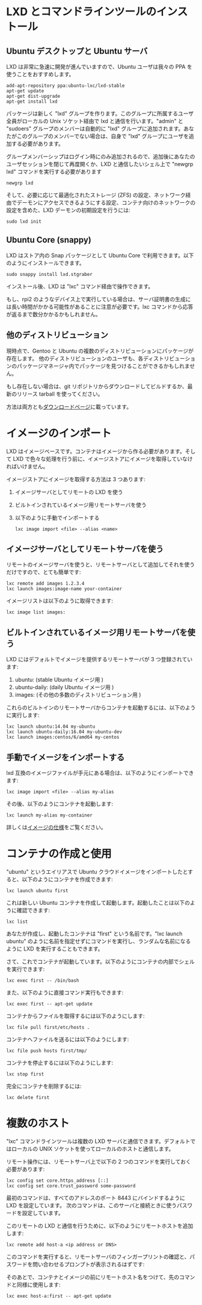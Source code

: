 # LXD とコマンドラインツールのインストール <!-- Installing LXD and the command line tool -->
## Ubuntu デスクトップと Ubuntu サーバ
<!--
As LXD evolves quite rapidly, we recommend Ubuntu users use our PPA:
-->
LXD は非常に急速に開発が進んでいますので、Ubuntu ユーザは我々の PPA を使うことをおすすめします。

    add-apt-repository ppa:ubuntu-lxc/lxd-stable
    apt-get update
    apt-get dist-upgrade
    apt-get install lxd

<!--
The package creates a new "lxd" group which contains all users allowed to talk to  
lxd over the local unix socket. All members of the "admin" and "sudoers" groups are automatically added.  
If your user isn't a member of one of these groups, you'll need to manually add your user to the "lxd" group.
-->
パッケージは新しく "lxd" グループを作ります。このグループに所属するユーザ全員がローカルの Unix ソケット経由で lxd と通信を行います。"admin" と "sudoers" グループのメンバーは自動的に "lxd" グループに追加されます。あなたがこのグループのメンバーでない場合は、自身で "lxd" グループにユーザを追加する必要があります。

<!--
Because group membership is only applied at login, you then either need to close  
and re-open your user session or use the "newgrp lxd" command in the shell you're going to interact with lxd from.
-->
グループメンバーシップはログイン時にのみ追加されるので、追加後にあなたのユーザセッションを閉じて再度開くか、LXD と通信したいシェル上で "newgrp lxd" コマンドを実行する必要があります

    newgrp lxd

<!--
Then to do the initial configuration of the LXD daemon, including, if you want to, setting up optimized storage (ZFS),  
making the deamon visible on the network and configuring networking for the containers:
-->
そして、必要に応じて最適化されたストレージ (ZFS) の設定、ネットワーク経由でデーモンにアクセスできるようにする設定、コンテナ向けのネットワークの設定を含めた、LXD デーモンの初期設定を行うには:

    sudo lxd init

## Ubuntu Core (snappy)
<!--
LXD is available for Ubuntu Core as a Snap package in the store.  
You can install it with:
-->
LXD はストア内の Snap パッケージとして Ubuntu Core で利用できます。以下のようにインストールできます。

    sudo snappy install lxd.stgraber

<!--
After that, LXD can be interacted with through the "lxc" command.
-->
インストール後、LXD は "lxc" コマンド経由で操作できます。

<!--
It should be noted that the server certificate generation can take a long time if you're working on a device like  
the rpi2 so it might be a few minutes before LXD will respond to the lxc command.
-->
もし、rpi2 のようなデバイス上で実行している場合は、サーバ証明書の生成には長い時間がかかる可能性があることに注意が必要です。lxc コマンドから応答が返るまで数分かかるかもしれません。

## 他のディストリビューション <!-- Other distributions -->
<!--
There are currently packages for multiple distributions including Gentoo and, of course, Ubuntu.
Users of other distributions might find it in their package manager too.
-->
現時点で、Gentoo と Ubuntu の複数のディストリビューションにパッケージが存在します。
他のディストリビューションのユーザも、各ディストリビューションのパッケージマネージャ内でパッケージを見つけることができるかもしれません。

<!--
If it is not there yet please download and build LXD from git or use our latest release tarball.
-->
もし存在しない場合は、git リポジトリからダウンロードしてビルドするか、最新のリリース tarball を使ってください。

<!--
Instructions for both are available [here](/lxd/downloads/).
-->
方法は両方とも[ダウンロードページ](/lxd/downloads/)に載っています。

# イメージのインポート <!-- Importing some images -->
<!--
LXD is image based. Containers must be created from an image and so the image store  
must get some images before you can do much with LXD.
-->
LXD はイメージベースです。コンテナはイメージから作る必要があります。そして LXD で色々な処理を行う前に、イメージストアにイメージを取得していなければいけません。

<!--
There are three ways to feed that image store:
-->
イメージストアにイメージを取得する方法は 3 つあります:

 1. イメージサーバとしてリモートの LXD を使う <!-- Use a remote LXD as an image server -->
 2. ビルトインされているイメージ用リモートサーバを使う <!-- Use the built-in image remotes -->
 3. 以下のように手動でインポートする <!-- Manually import one using -->

        lxc image import <file> --alias <name>

## イメージサーバとしてリモートサーバを使う <!-- Using a remote LXD as an image server -->
<!--
Using a remote image server is as simple as adding it as a remote and just using it:
-->
リモートのイメージサーバを使うと、リモートサーバとして追加してそれを使うだけですので、とても簡単です:

    lxc remote add images 1.2.3.4
    lxc launch images:image-name your-container

<!--
An image list can be obtained with:
-->
イメージリストは以下のように取得できます:

    lxc image list images:

## ビルトインされているイメージ用リモートサーバを使う <!-- Using the built-in image remotes -->
<!--
LXD comes with 3 default remotes providing images:
-->
LXD にはデフォルトでイメージを提供するリモートサーバが 3 つ登録されています:

 1. ubuntu: (stable Ubuntu イメージ用 <!-- for stable Ubuntu images -->)
 2. ubuntu-daily: (daily Ubuntu イメージ用 <!-- for daily Ubuntu images -->)
 3. images: (その他の多数のディストリビューション用 <!-- for a bunch of other distros -->)

<!--
To start a container from them, simply do:
-->
これらのビルトインのリモートサーバからコンテナを起動するには、以下のように実行します:

    lxc launch ubuntu:14.04 my-ubuntu
    lxc launch ubuntu-daily:16.04 my-ubuntu-dev
    lxc launch images:centos/6/amd64 my-centos

## 手動でイメージをインポートする <!-- Manually importing an image -->
<!--
If you already have a lxd-compatible image file, you can import it with:
-->
lxd 互換のイメージファイルが手元にある場合は、以下のようにインポートできます:

    lxc image import <file> --alias my-alias

<!--
And then start a container using:
-->
その後、以下のようにコンテナを起動します:

    lxc launch my-alias my-container

<!--
See the [image specification for more details](https://github.com/lxc/lxd/blob/master/doc/image-handling.md).
-->
詳しくは[イメージの仕様](https://github.com/lxc/lxd/blob/master/doc/image-handling.md)をご覧ください。

# コンテナの作成と使用 <!-- Creating and using your first container -->
<!--
Assuming that you imported an Ubuntu cloud image using the "ubuntu" alias, you can create your first container with:
-->
"ubuntu" というエイリアスで Ubuntu クラウドイメージをインポートしたとすると、以下のようにコンテナを作成できます:

    lxc launch ubuntu first

<!--
That will create and start a new ubuntu container as can be confirmed with:
-->
これは新しい Ubuntu コンテナを作成して起動します。起動したことは以下のように確認できます:

    lxc list

<!--
Your container here is called "first". You also could let LXD give it a random name by  
just calling "lxc launch ubuntu" without a name.
-->
あなたが作成し、起動したコンテナは "first" という名前です。"lxc launch ubuntu" のように名前を指定せずにコマンドを実行し、ランダムな名前になるように LXD を実行することもできます。

<!--
Now that your container is running, you can get a shell inside it with:
-->
さて、これでコンテナが起動しています。以下のようにコンテナの内部でシェルを実行できます:

    lxc exec first -- /bin/bash

<!--
Or just run a command directly:
-->
また、以下のように直接コマンド実行もできます:

    lxc exec first -- apt-get update

<!--
To pull a file from the container, use:
-->
コンテナからファイルを取得するには以下のようにします:

    lxc file pull first/etc/hosts .

<!--
To push one, use:
-->
コンテナへファイルを送るには以下のようにします:

    lxc file push hosts first/tmp/

<!--
To stop the container, simply do:
-->
コンテナを停止するには以下のようにします:

    lxc stop first

<!--
And to remove it entirely:
-->
完全にコンテナを削除するには:

    lxc delete first

# 複数のホスト <!-- Multiple hosts -->
<!--
The "lxc" command line tool can talk to multiple LXD servers.  
It defaults to talking to the local one using a local UNIX socket.
-->
"lxc" コマンドラインツールは複数の LXD サーバと通信できます。デフォルトではローカルの UNIX ソケットを使ってローカルのホストと通信します。

<!--
Remote operations require the following two commands having been run on the remote server:
-->
リモート操作には、リモートサーバ上で以下の 2 つのコマンドを実行しておく必要があります:

    lxc config set core.https_address [::]
    lxc config set core.trust_password some-password

<!--
The first tells LXD to bind all addresses on port 8443.  
The latter sets a trust password to be used when contacting that server.
-->
最初のコマンドは、すべてのアドレスのポート 8443 にバインドするように LXD を設定しています。
次のコマンドは、このサーバと接続ときに使うパスワードを設定しています。

<!--
Now to talk to that remote LXD, you can simply add it with:
-->
このリモートの LXD と通信を行うために、以下のようにリモートホストを追加します:

    lxc remote add host-a <ip address or DNS>

<!--
This will prompt you to confirm the remote server fingerprint and then ask you for the password.
-->
このコマンドを実行すると、リモートサーバのフィンガープリントの確認と、パスワードを問い合わせるプロンプトが表示されるはずです:

<!--
And after that, use all the same command as above but prefixing the container  
and images name with the remote host like:
-->
そのあとで、コンテナとイメージの前にリモートホスト名をつけて、先のコマンドと同様に使用します:

    lxc exec host-a:first -- apt-get update
